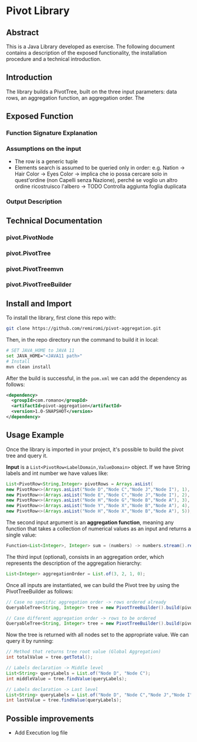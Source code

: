# Pivot Library

## Abstract
This is a Java Library developed as exercise. The following document contains a description of the exposed functionality,
the installation procedure and a technical introduction. 

## Introduction
The library builds a PivotTree, built on the three input parameters: data rows, an aggregation function, an 
aggregation order. The 
## Exposed Function

### Function Signature Explanation
### Assumptions on the input
- The row is a generic tuple
- Elements search is assumed to be queried only in order: e.g. Nation -> Hair Color -> Eyes Color
 -> implica che io possa cercare solo in quest'ordine (non Capelli senza Nazione),
  perché se voglio un altro ordine ricostruisco l'albero -> TODO Controlla aggiunta foglia duplicata
  
### Output Description

## Technical Documentation

### pivot.PivotNode
### pivot.PivotTree
### pivot.PivotTreemvn
### pivot.PivotTreeBuilder


## Install and Import 
To install the library, first clone this repo with:
```bash
git clone https://github.com/remiromi/pivot-aggregation.git
``` 
Then, in the repo directory run the command to build it in local:
```bash
# SET JAVA_HOME to JAVA 11
set JAVA_HOME="<JAVA11 path>"
# Install
mvn clean install
```
After the build is successful, in the `pom.xml` we can add the dependency as follows:
```xml
<dependency>
  <groupId>com.romano</groupId>
  <artifactId>pivot-aggregation</artifactId>
  <version>1.0-SNAPSHOT</version>
</dependency>
```

## Usage Example
Once the library is imported in your project, it's possible to build the pivot tree and query it.

**Input** is a `List<PivotRow<LabelDomain,ValueDomain>` object. If we have String labels and int number we have values like:
```java
List<PivotRow<String,Integer> pivotRows = Arrays.asList(
new PivotRow<>(Arrays.asList("Node D","Node C","Node J","Node I"), 1),
new PivotRow<>(Arrays.asList("Node E","Node C","Node J","Node I"), 2),
new PivotRow<>(Arrays.asList("Node H","Node G","Node B","Node A"), 3),
new PivotRow<>(Arrays.asList("Node Y","Node X","Node B","Node A"), 4),
new PivotRow<>(Arrays.asList("Node H","Node X","Node B","Node A"), 5));
```
The second input argument is an **aggregation function**, meaning any function that takes a collection of numerical 
values as an input and returns a single value:
```java
Function<List<Integer>, Integer> sum = (numbers) -> numbers.stream().reduce(0, Integer::sum);
```
The third input (optional), consists in an aggregation order, which represents the description of 
the aggregation hierarchy:
```java
List<Integer> aggregationOrder = List.of(3, 2, 1, 0);
```

Once all inputs are instantiated, we can build the Pivot tree by using the PivotTreeBuilder as follows:
```java
// Case no specific aggregation order -> rows ordered already
QueryableTree<String, Integer> tree = new PivotTreeBuilder().build(pivotRows, sum);

// Case different aggregation order -> rows to be ordered
QueryableTree<String, Integer> tree = new PivotTreeBuilder().build(pivotRows, sum, aggregationOrder);
```
Now the tree is returned with all nodes set to the appropriate value. We can query it by running:
```java
// Method that returns tree root value (Global Aggregation)
int totalValue = tree.getTotal();

// Labels declaration -> Middle level
List<String> queryLabels = List.of("Node D", "Node C");
int middleValue = tree.findValue(queryLabels);

// Labels declaration -> Last level
List<String> queryLabels = List.of("Node D", "Node C","Node J","Node I");
int lastValue = tree.findValue(queryLabels);
```

## Possible improvements
- Add Execution log file

